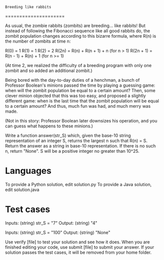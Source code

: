 	Breeding like rabbits
=====================

As usual, the zombie rabbits (zombits) are breeding... like rabbits! But instead of following the Fibonacci sequence like all good rabbits do, the zombit population changes according to this bizarre formula, where R(n) is the number of zombits at time n:

R(0) = 1
R(1) = 1
R(2) = 2
R(2n) = R(n) + R(n + 1) + n (for n > 1)
R(2n + 1) = R(n - 1) + R(n) + 1 (for n >= 1)

(At time 2, we realized the difficulty of a breeding program with only one zombit and so added an additional zombit.)

Being bored with the day-to-day duties of a henchman, a bunch of Professor Boolean's minions passed the time by playing a guessing game: when will the zombit population be equal to a certain amount? Then, some clever minion objected that this was too easy, and proposed a slightly different game: when is the last time that the zombit population will be equal to a certain amount? And thus, much fun was had, and much merry was made.

(Not in this story: Professor Boolean later downsizes his operation, and you can guess what happens to these minions.)

Write a function answer(str_S) which, given the base-10 string representation of an integer S, returns the largest n such that R(n) = S. Return the answer as a string in base-10 representation. If there is no such n, return "None". S will be a positive integer no greater than 10^25.

Languages
=========

To provide a Python solution, edit solution.py
To provide a Java solution, edit solution.java

Test cases
==========

Inputs:
    (string) str_S = "7"
Output:
    (string) "4"

Inputs:
    (string) str_S = "100"
Output:
    (string) "None"

Use verify [file] to test your solution and see how it does. When you are finished editing your code, use submit [file] to submit your answer. If your solution passes the test cases, it will be removed from your home folder.
